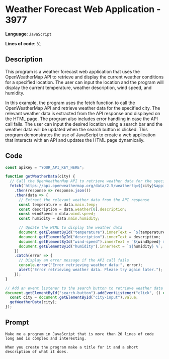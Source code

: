 # Weather Forecast Web Application - 3977

**Language**: `JavaScript`

**Lines of code**: `31`

## Description

This program is a weather forecast web application that uses the OpenWeatherMap API to retrieve and display the current weather conditions for a specified location. The user can input the location and the program will display the current temperature, weather description, wind speed, and humidity.

In this example, the program uses the fetch function to call the OpenWeatherMap API and retrieve weather data for the specified city. The relevant weather data is extracted from the API response and displayed on the HTML page. The program also includes error handling in case the API call fails. The user can input the desired location using a search bar and the weather data will be updated when the search button is clicked. This program demonstrates the use of JavaScript to create a web application that interacts with an API and updates the HTML page dynamically.

## Code

``` JavaScript
const apiKey = "YOUR_API_KEY_HERE";

function getWeatherData(city) {
  // Call the OpenWeatherMap API to retrieve weather data for the specified city
  fetch(`https://api.openweathermap.org/data/2.5/weather?q=${city}&appid=${apiKey}&units=metric`)
    .then(response => response.json())
    .then(data => {
      // Extract the relevant weather data from the API response
      const temperature = data.main.temp;
      const description = data.weather[0].description;
      const windSpeed = data.wind.speed;
      const humidity = data.main.humidity;

      // Update the HTML to display the weather data
      document.getElementById("temperature").innerText = `${temperature} °C`;
      document.getElementById("description").innerText = description;
      document.getElementById("wind-speed").innerText = `${windSpeed} m/s`;
      document.getElementById("humidity").innerText = `${humidity} %`;
    })
    .catch(error => {
      // Display an error message if the API call fails
      console.error("Error retrieving weather data:", error);
      alert("Error retrieving weather data. Please try again later.");
    });
}

// Add an event listener to the search button to retrieve weather data when clicked
document.getElementById("search-button").addEventListener("click", () => {
  const city = document.getElementById("city-input").value;
  getWeatherData(city);
});

```

## Prompt

```
Make me a program in JavaScript that is more than 20 lines of code long and is complex and interesting.

When you create the program make a title for it and a short description of what it does.
```
